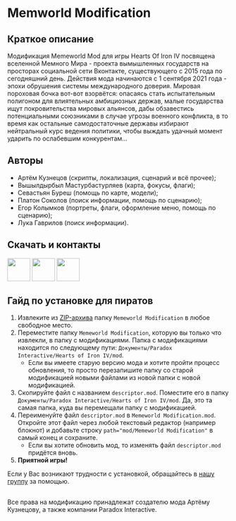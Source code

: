 ﻿# Memworld Modification
 
## Краткое описание
Модификация Memeworld Mod для игры Hearts Of Iron IV посвящена вселенной Мемного Мира - проекта вымышленных государств на просторах социальной сети Вконтакте, существующего с 2015 года по сегодняшний день. Действия мода начинаются с 1 сентября 2021 года - эпохи обрушения системы международного доверия. Мировая пороховая бочка вот-вот взорвётся: опасаясь стать испытательным полигоном для влиятельных амбициозных держав, малые государства ищут покровительства мировых альянсов, дабы обзавестись потенциальными союзниками в случае угрозы военного конфликта, в то время как остальные самодостаточные державы избирают нейтральный курс ведения политики, чтобы выждать удачный момент ударить по ослабевшим конкурентам...

## Авторы
- Артём Кузнецов (скрипты, локализация, сценарий и всё прочее); 
- Вышылдырбыл Мастурбастурляев (карта, фокусы, флаги);
- Севастьян Буреш (помощь по карте, модели);
- Платон Соколов (поиск информации, помощь по сценарию);
- Егор Колымков (портреты, флаги, оформление меню, помощь по сценарию);
- Лука Гаврилов (поиск информации).

## Скачать и контакты
[<img src="https://i.redd.it/29p0cafbjtua1.png" height="52">](https://steamcommunity.com/sharedfiles/filedetails/?id=3139577655)
[<img src="https://upload.wikimedia.org/wikipedia/commons/f/f6/YandexDisk.png" height="52">](https://disk.yandex.ru/d/Av7g09FKAw8r0w)
[<img src="https://upload.wikimedia.org/wikipedia/commons/thumb/f/f3/VK_Compact_Logo_%282021-present%29.svg/1024px-VK_Compact_Logo_%282021-present%29.svg.png" height="52">](https://vk.com/club223272462)

## Гайд по установке для пиратов
1. Извлеките из [ZIP-архива](https://disk.yandex.ru/d/Av7g09FKAw8r0w) папку `Memeworld Modification` в любое свободное место.
2. Переместите папку `Memeworld Modification`, которую вы только что извлекли, в папку с модификациями. Папка с модификациями находится по следующему пути: `Документы/Paradox Interactive/Hearts of Iron IV/mod`.
   - Если вы имеете старую версию мода и хотите пройти процесс обновления, то просто перезапишите папку со старой модификацией новыми файлами из новой папки с новой модификацией.
3. Скопируйте файл с названием `descriptor.mod`. Поместите его в папку `Документы/Paradox Interactive/Hearts of Iron IV/mod`. Да, это та самая папка, куда вы перемещали папку с модификацией.
4. Переименуйте файл `descriptor.mod` в `Memeworld Modification.mod`. Откройте этот файл через любой текстовый редактор (например блокнот) и добавьте строку `path="mod/Memeworld Modification"` в самый конец и сохраните.
   - Если вы хотите обновить мод, то изменять файл `descriptor.mod` придётся вновь.
5. __Приятной игры!__
 
Если у Вас возникают трудности с установкой, обращайтесь в [нашу группу](https://vk.com/club223272462) за помощью.

## 
Все права на модификацию принадлежат создателю мода Артёму Кузнецову, а также компании Paradox Interactive.
